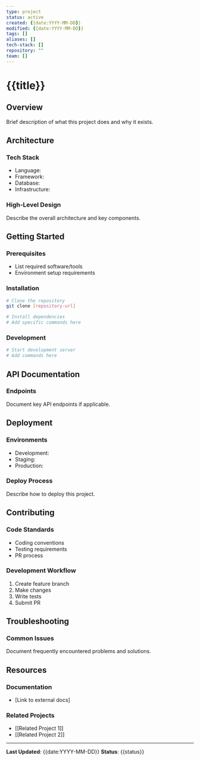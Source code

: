 ```yaml
---
type: project
status: active
created: {{date:YYYY-MM-DD}}
modified: {{date:YYYY-MM-DD}}
tags: []
aliases: []
tech-stack: []
repository: ""
team: []
---
```


# {{title}}

## Overview

Brief description of what this project does and why it exists.

## Architecture

### Tech Stack
- Language: 
- Framework: 
- Database: 
- Infrastructure: 

### High-Level Design
Describe the overall architecture and key components.

## Getting Started

### Prerequisites
- List required software/tools
- Environment setup requirements

### Installation
```bash
# Clone the repository
git clone [repository-url]

# Install dependencies
# Add specific commands here
```

### Development
```bash
# Start development server
# Add commands here
```

## API Documentation

### Endpoints
Document key API endpoints if applicable.

## Deployment

### Environments
- Development: 
- Staging: 
- Production: 

### Deploy Process
Describe how to deploy this project.

## Contributing

### Code Standards
- Coding conventions
- Testing requirements
- PR process

### Development Workflow
1. Create feature branch
2. Make changes
3. Write tests
4. Submit PR

## Troubleshooting

### Common Issues
Document frequently encountered problems and solutions.

## Resources

### Documentation
- [Link to external docs]

### Related Projects
- [[Related Project 1]]
- [[Related Project 2]]

---

**Last Updated**: {{date:YYYY-MM-DD}}
**Status**: {{status}}